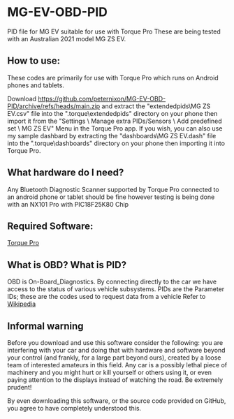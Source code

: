 # MG-EV-OBD-PID
PID file for MG EV suitable for use with Torque Pro
These are being tested with an Australian 2021 model MG ZS EV.

## How to use:
These codes are primarily for use with Torque Pro which runs on Android phones and tablets.

Download https://github.com/peternixon/MG-EV-OBD-PID/archive/refs/heads/main.zip and extract the "extendedpids\MG ZS EV.csv" file into the ".torque\extendedpids\" directory on your phone then import it from the "Settings \ Manage extra PIDs/Sensors \ Add predefined set \ MG ZS EV" Menu in the Torque Pro app.
If you wish, you can also use my sample dashbard by extracting the "dashboards\MG ZS EV.dash" file into the ".torque\dashboards\" directory on your phone then importing it into Torque Pro.

## What hardware do I need?
Any Bluetooth Diagnostic Scanner supported by Torque Pro connected to an android phone or tablet should be fine however testing is being done with an NX101 Pro with PIC18F25K80 Chip

## Required Software:
[Torque Pro](https://play.google.com/store/apps/details?id=org.prowl.torque)

## What is OBD? What is PID?
OBD is On-Board_Diagnostics. By connecting directly to the car we have access to the status of various vehicle subsystems.
PIDs are the Parameter IDs; these are the codes used to request data from a vehicle
Refer to [Wikipedia ](https://en.wikipedia.org/wiki/On-board_diagnostics)


## Informal warning

Before you download and use this software consider the following: you are interfering with your car and doing that with hardware and software beyond your control (and frankly, for a large part beyond ours), created by a loose team of interested amateurs in this field. Any car is a possibly lethal piece of machinery and you might hurt or kill yourself or others using it, or even paying attention to the displays instead of watching the road. Be extremely prudent!

By even downloading this software, or the source code provided on GitHub, you agree to have completely understood this.
